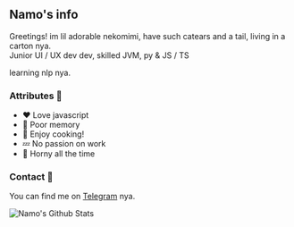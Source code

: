 ## Namo's info
Greetings! im lil adorable nekomimi, have such catears and a tail, living in a carton nya.    
Junior UI / UX dev dev, skilled JVM, py & JS / TS

learning nlp nya.

### Attributes 🐾
- ❤️ Love javascript 
- 🧩 Poor memory 
- 🍰 Enjoy cooking! 
- 💤 No passion on work 
- 🥰 Horny all the time 

### Contact 📄
You can find me on [Telegram][tg] nya.

<img align="center" alt="Namo's Github Stats" src="https://github-readme-stats.vercel.app/api?username=namolite&hide=prs,issues,contribs&count_private=true&show_icons=true&show_owner=true" />

[tg]:https://t.me/unlimited_echo_bot
